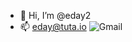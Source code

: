 - 👋 Hi, I’m @eday2
- 📫 eday@tuta.io
![Gmail](https://img.shields.io/badge/Gmail-D14836?style=for-the-badge&logo=gmail&logoColor=white)
